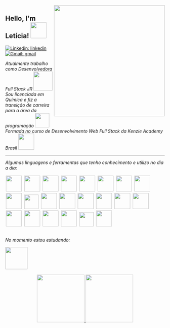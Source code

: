 <img align='right' src="https://i.imgur.com/PPQpbxH.png" width="350">
<h2> Hello, I'm Letícia! <img src="https://media.giphy.com/media/8rqVVbwRWX5kRkhblt/giphy.gif" width="50"></h2>

[![Linkedin: linkedin](https://img.shields.io/badge/-linkedin-blue?style=flat-square&logo=Linkedin&logoColor=white&link=https://www.linkedin.com/in/leticia-leal-moreira/)](https://www.linkedin.com/in/leticia-leal-moreira/) [![Gmail: gmail](https://img.shields.io/badge/-gmail-red?style=flat-square&logo=Gmail&logoColor=white&mailto:lealmleticia@gmail.com)](mailto:lealmleticia@gmail.com)




<p><em>Atualmente trabalho como Desenvolvedora Full Stack JR  <img src="https://media.giphy.com/media/4CT0HDGW75DSDOdxZR/giphy.gif" width="60"> </br>Sou licenciada em Química e fiz a transição de carreira para a área da programação <img src="https://media.giphy.com/media/SS7flEfKcBM2844yiU/giphy.gif" width="45"></br>Formada no curso de Desenvolvimento Web Full Stack da Kenzie Academy Brasil <img src="https://media.giphy.com/media/uAJj0Rj0B4lemRLhuW/giphy.gif" width="50">
</em></p>





-------------------------------------------------------------------------

<p><em> Algumas linguagens e ferramentas que tenho conhecimento e utilizo no dia a dia: </em> </p>

<div>
<img width="50px" style="padding:2px" src="https://img.icons8.com/color/144/000000/python.png"/>
  <img width="50px" style="padding:2px" src="https://img.icons8.com/color/144/000000/django.png"/>
<img width="50px" style="padding:2px" src="https://img.icons8.com/color/144/000000/typescript.png"/>
<img width="50px" style="padding:2px" src="https://img.icons8.com/color/144/000000/javascript.png"/>
<img width="50px" style="padding:2px" src="https://img.icons8.com/color/144/000000/nodejs.png"/>
<img width="50px" style="padding:2px" src="https://img.icons8.com/color/144/000000/react-native.png"/>
<img width="50px" style="padding:2px" src="https://img.icons8.com/color/144/000000/redux.png"/>
<img width="50px" style="padding:2px" src="https://img.icons8.com/color/48/000000/tailwind_css.png"/>
<img  width="50px" style="padding:2px"  src="https://cdn.jsdelivr.net/gh/devicons/devicon/icons/materialui/materialui-original.svg" />
<img width="45px" style="padding:2px" src="https://img.icons8.com/color/48/null/styled-components.png"/>
<img width="50px" style="padding:2px" src="https://img.icons8.com/color/144/000000/nextjs.png"/>	
<img width="50px" style="padding:2px" src="https://cdn.jsdelivr.net/gh/devicons/devicon/icons/vuejs/vuejs-original.svg" />          
<img width="50px" style="padding:2px" src="https://img.icons8.com/color/144/000000/git.png"/>
<img width="50px" style="padding:2px" src="https://img.icons8.com/color/144/000000/gitlab.png"/>
<img width="50px" style="padding:2px" src="https://img.icons8.com/color/144/000000/docker.png"/>
<img width="50px" style="padding:2px" src="https://cdn.jsdelivr.net/gh/devicons/devicon/icons/microsoftsqlserver/microsoftsqlserver-plain-wordmark.svg" />
<img width="50px" style="padding:2px" src="https://cdn.jsdelivr.net/gh/devicons/devicon/icons/postgresql/postgresql-original-wordmark.svg" />
<img width="50px" style="padding:2px" src="https://img.icons8.com/color/144/000000/express-js.png"/>
<img width="50px" style="padding:2px" src="https://img.icons8.com/color/144/000000/figma.png"/>
<img width="50px" style="padding:2px" src="https://cdn.jsdelivr.net/gh/devicons/devicon/icons/gimp/gimp-original.svg" />
<img width="45px" style="padding:2px" src="https://cdn.jsdelivr.net/gh/devicons/devicon/icons/yarn/yarn-original.svg" />
<img width="50px" style="padding:2px" src="https://cdn.jsdelivr.net/gh/devicons/devicon/icons/npm/npm-original-wordmark.svg" />	
</div>
</br>


<p><em> No momento estou estudando: </em> </p>
<img width="70px" src="https://cdn.jsdelivr.net/gh/devicons/devicon/icons/java/java-original-wordmark.svg" />

</br>
</br>
<div align="center">

	
<a href="https://github.com/letlm">
<img height="150em"  src="https://github-readme-stats.vercel.app/api/top-langs/?username=letlm&layout=compact&langs_count=7&theme=radical"/>

<img height="150em"   src="https://github-readme-stats.vercel.app/api?username=letlm&show_icons=true&theme=radical&include_all_commits=true&count_private=true"/>
</div>
	
</div>





